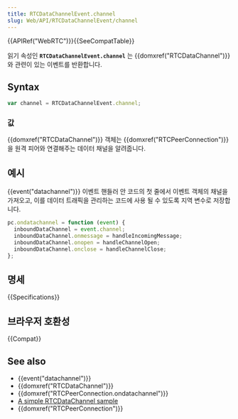 ```yaml
---
title: RTCDataChannelEvent.channel
slug: Web/API/RTCDataChannelEvent/channel
---
```


{{APIRef("WebRTC")}}{{SeeCompatTable}}

읽기 속성인 **`RTCDataChannelEvent.channel`** 는 {{domxref("RTCDataChannel")}}와 관련이 있는 이벤트를 반환합니다.

## Syntax

```js
var channel = RTCDataChannelEvent.channel;
```

### 값

{{domxref("RTCDataChannel")}} 객체는 {{domxref("RTCPeerConnection")}}을 원격 피어와 연결해주는 데이터 채널을 알려줍니다.

## 예시

{{event("datachannel")}} 이벤트 핸들러 안 코드의 첫 줄에서 이벤트 객체의 채널을 가져오고, 이를 데이터 트래픽을 관리하는 코드에 사용 될 수 있도록 지역 변수로 저장합니다.

```js
pc.ondatachannel = function (event) {
  inboundDataChannel = event.channel;
  inboundDataChannel.onmessage = handleIncomingMessage;
  inboundDataChannel.onopen = handleChannelOpen;
  inboundDataChannel.onclose = handleChannelClose;
};
```

## 명세

{{Specifications}}

## 브라우저 호환성

{{Compat}}

## See also

- {{event("datachannel")}}
- {{domxref("RTCDataChannel")}}
- {{domxref("RTCPeerConnection.ondatachannel")}}
- [A simple RTCDataChannel sample](/ko/docs/Web/API/WebRTC_API/Simple_RTCDataChannel_sample)
- {{domxref("RTCPeerConnection")}}
